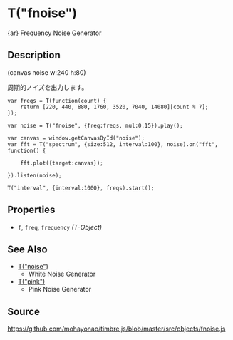 T("fnoise")
==========
{ar} Frequency Noise Generator

## Description ##

(canvas noise w:240 h:80)

周期的ノイズを出力します。

```timbre
var freqs = T(function(count) {
    return [220, 440, 880, 1760, 3520, 7040, 14080][count % 7];
});

var noise = T("fnoise", {freq:freqs, mul:0.15}).play();

var canvas = window.getCanvasById("noise");
var fft = T("spectrum", {size:512, interval:100}, noise).on("fft", function() {

    fft.plot({target:canvas});

}).listen(noise);

T("interval", {interval:1000}, freqs).start();
```

## Properties ##
- `f`, `freq`, `frequency` _(T-Object)_

## See Also ##
- [T("noise")](./noise.html) 
  - White Noise Generator
- [T("pink")](./pink.html)
  - Pink Noise Generator

## Source ##
https://github.com/mohayonao/timbre.js/blob/master/src/objects/fnoise.js
